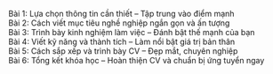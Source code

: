 Bài 1: Lựa chọn thông tin cần thiết – Tập trung vào điểm mạnh  
Bài 2: Cách viết mục tiêu nghề nghiệp ngắn gọn và ấn tượng  
Bài 3: Trình bày kinh nghiệm làm việc – Đánh bật thế mạnh của bạn  
Bài 4: Viết kỹ năng và thành tích – Làm nổi bật giá trị bản thân  
Bài 5: Cách sắp xếp và trình bày CV – Đẹp mắt, chuyên nghiệp  
Bài 6: Tổng kết khóa học – Hoàn thiện CV và chuẩn bị ứng tuyển ngay